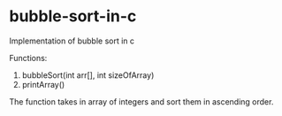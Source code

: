 # bubble-sort-in-c
Implementation of bubble sort in c

Functions:

1) bubbleSort(int arr[], int sizeOfArray)
2) printArray()

The function takes in array of integers and sort them in ascending order.
